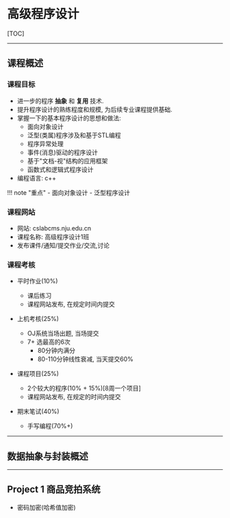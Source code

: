 # 高级程序设计

[TOC]

---

## 课程概述

### 课程目标

- 进一步的程序 **抽象** 和 **复用** 技术.
- 提升程序设计的熟练程度和规模, 为后续专业课程提供基础.
- 掌握一下的基本程序设计的思想和做法:
  - 面向对象设计
  - 泛型(类属)程序涉及和基于STL编程
  - 程序异常处理
  - 事件(消息)驱动的程序设计
  - 基于"文档-视"结构的应用框架
  - 函数式和逻辑式程序设计
- 编程语言: c++

!!! note "重点"
    - 面向对象设计
    - 泛型程序设计

### 课程网站

- 网站: cslabcms.nju.edu.cn
- 课程名称: 高级程序设计1班
- 发布课件/通知/提交作业/交流,讨论


### 课程考核

- 平时作业(10%)
  - 课后练习
  - 课程网站发布, 在规定时间内提交

- 上机考核(25%)

  - OJ系统当场出题, 当场提交
  - 7+ 选最高的6次
    - 80分钟内满分
    - 80-110分钟线性衰减, 当天提交60%

- 课程项目(25%)

  - 2个较大的程序(10% + 15%)[8周一个项目]
  - 课程网站发布, 在规定的时间内提交

- 期末笔试(40%)
  - 手写编程(70%+)

---

## 数据抽象与封装概述




---

## Project 1 商品竞拍系统

- 密码加密(哈希值加密)

